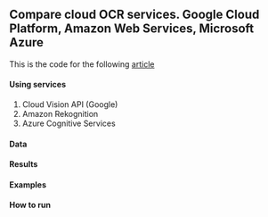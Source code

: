 ## Compare cloud OCR services. Google Cloud Platform, Amazon Web Services, Microsoft Azure

This is the code for the following [article](https://medium.com/deelvin-machine-learning/a-comparison-of-cloud-solutions-for-optical-character-recognition-ocr-46a24bada58e)

#### Using services
1. Cloud Vision API (Google)
2. Amazon Rekognition
3. Azure Cognitive Services


#### Data


#### Results


#### Examples


#### How to run

